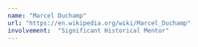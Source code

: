 ```yaml
---
name: "Marcel Duchamp"
url: "https://en.wikipedia.org/wiki/Marcel_Duchamp"
involvement:  "Significant Historical Mentor"
---
```

